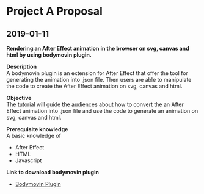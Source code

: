 # Project A Proposal
## 2019-01-11
**Rendering an After Effect animation in the browser on svg, canvas and html by using bodymovin plugin.**

**Description**
<br>A bodymovin plugin is an extension for After Effect that offer the tool for generating the animation into .json file. Then users are able to manipulate the code to create the After Effect animation on svg, canvas and html.
	
**Objective**
<br>The tutorial will guide the audiences about how to convert the an After Effect animation into .json file and use the code to generate an animation on svg, canvas and html.
	
**Prerequisite knowledge**
<br>A basic knowledge of 
- After Effect
- HTML
- Javascript
 

**Link to download bodymovin plugin**
- [Bodymovin Plugin](https://aescripts.com/bodymovin/)

